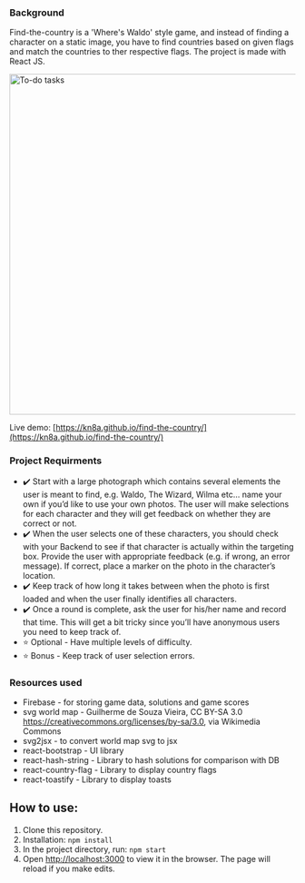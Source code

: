 ### Background
Find-the-country is a 'Where's Waldo' style game, and instead of finding a character on a static image, you have to find countries based on given flags and match the countries to ther respective flags. The project is made with React JS.

<img src=https://user-images.githubusercontent.com/88045655/172295420-53bdab44-69cc-446d-b2ad-c814b584dcdf.JPG alt="To-do tasks" width="600">

Live demo: [https://kn8a.github.io/find-the-country/](https://kn8a.github.io/find-the-country/)

### Project Requirments

 - ✔️ Start with a large photograph which contains several elements the user is meant to find, e.g. Waldo, The Wizard, Wilma etc… name your own if you’d like to use your own photos. The user will make selections for each character and they will get feedback on whether they are correct or not.
 - ✔️ When the user selects one of these characters, you should check with your Backend to see if that character is actually within the targeting box. Provide the user with appropriate feedback (e.g. if wrong, an error message). If correct, place a marker on the photo in the character’s location.
 - ✔️ Keep track of how long it takes between when the photo is first loaded and when the user finally identifies all characters.
 - ✔️ Once a round is complete, ask the user for his/her name and record that time. This will get a bit tricky since you’ll have anonymous users you need to keep track of.
 - ⭐ Optional - Have multiple levels of difficulty.
 - ⭐ Bonus - Keep track of user selection errors.

### Resources used
- Firebase - for storing game data, solutions and game scores
- svg world map - Guilherme de Souza Vieira, CC BY-SA 3.0 <https://creativecommons.org/licenses/by-sa/3.0>, via Wikimedia Commons
- svg2jsx - to convert world map svg to jsx
- react-bootstrap - UI library
- react-hash-string - Library to hash solutions for comparison with DB
- react-country-flag - Library to display country flags
- react-toastify - Library to display toasts
 
## How to use:

1. Clone this repository.
2.  Installation:  `npm install`
3.  In the project directory, run:  `npm start`
4. Open  [http://localhost:3000](http://localhost:3000/)  to view it in the browser. The page will reload if you make edits.

